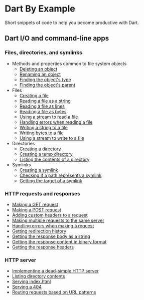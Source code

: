 # Dart By Example

Short snippets of code to help you become productive with Dart.

##  Dart I/O and command-line apps

### Files, directories, and symlinks
* Methods and properties common to file system objects
  * [Deleting an object](example/dart_io/files_directories_and_symlinks/deleting_a_file_directory_or_symlink.dart)
  * [Renaming an object](example/dart_io/files_directories_and_symlinks/renaming_a_file_directory_or_link.dart)
  * [Finding the object's type](example/dart_io/files_directories_and_symlinks/finding_the_type_of_a_filesystem_object.dart)
  * [Finding the object's parent](example/dart_io/files_directories_and_symlinks/getting_the_parent_directory.dart)
* Files
    * [Creating a file](example/dart_io/files_directories_and_symlinks/files/creating_a_file.dart)
    * [Reading a file as a string](example/dart_io/files_directories_and_symlinks/files/reading_a_file_as_a_string.dart)
    * [Reading a file as lines](example/dart_io/files_directories_and_symlinks/files/reading_a_file_as_lines.dart)
    * [Reading a file as bytes](example/dart_io/files_directories_and_symlinks/files/reading_a_file_as_bytes.dart)
    * [Using a stream to read a file](example/dart_io/files_directories_and_symlinks/files/reading_a_file_using_a_stream.dart)
    * [Handling errors when reading a file](example/dart_io/files_directories_and_symlinks/files/handling_errors_when_reading_a_file.dart)
    * [Writing a string to a file](example/dart_io/files_directories_and_symlinks/files/writing_a_string_to_a_file.dart)
    * [Writing bytes to a file](example/dart_io/files_directories_and_symlinks/files/writing_bytes_to_a_file.dart)
    * [Using a stream to write to a file](example/dart_io/files_directories_and_symlinks/files/writing_to_a_file_using_a_stream.dart)
* Directories
    * [Creating a directory](example/dart_io/files_directories_and_symlinks/directories/creating_a_directory.dart)
    * [Creating a temp directory](example/dart_io/files_directories_and_symlinks/directories/creating_a_temporary_directory.dart)
    * [Listing the contents of a directory](example/dart_io/files_directories_and_symlinks/directories/listing_the_contents_of_a_directory.dart)
* Symlinks
    * [Creating a symlink](example/dart_io/files_directories_and_symlinks/symlinks/creating_a_symlink.dart)
    * [Checking if a path represents a symlink](example/dart_io/files_directories_and_symlinks/symlinks/checking_if_a_path_represents_a_symlink.dart)
    * [Getting the target of a symlink](example/dart_io/files_directories_and_symlinks/symlinks/getting_the_target_of_a_link.dart)

### HTTP requests and responses
* [Making a GET request](example/dart_io/http/making_a_get_request.dart)
* [Making a POST request](example/dart_io/http/making_a_post_request.dart)
* [Adding custom headers to a request](example/dart_io/http/adding_custom_headers.dart)
* [Making multiple requests to the same server](example/dart_io/http/making_multiple_requests_to_the_same_server.dart)
* [Handling errors when making a request](example/dart_io/http/handling_an_httprequest_error.dart)
* [Getting redirection history](example/dart_io/http/getting_redirection_history.dart)
* [Getting the response body as a string](example/dart_io/http/reading_the_response_body.dart)
* [Getting the response content in binary format](example/dart_io/http/getting_the_response_content_in_binary_format.dart)
* [Getting the response headers](example/dart_io/http/getting_the_response_headers.dart)

### HTTP server
* [Implementing a dead-simple HTTP server](example/dart_io/http_server/implementing_a_dead_simple_http_server.dart)
* [Listing directory contents](example/dart_io/http_server/listing_directory_contents.dart)
* [Serving index.html](example/dart_io/http_server/serving_index_html.dart)
* [Serving a 404](example/dart_io/http_server/serving_a_404.dart)
* [Routing requests based on URL patterns](example/dart_io/http_server/routing_requests_based_on_url_patterns.dart)
